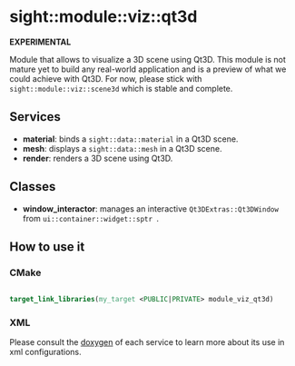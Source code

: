 # sight::module::viz::qt3d

**EXPERIMENTAL**

Module that allows to visualize a 3D scene using Qt3D. This module is not mature yet to build any real-world application and is a preview of what we could achieve with Qt3D. For now, please stick with `sight::module::viz::scene3d` which is stable and complete.

## Services

- **material**: binds a `sight::data::material` in a Qt3D scene.
- **mesh**: displays a `sight::data::mesh` in a Qt3D scene.
- **render**: renders a 3D scene using Qt3D.

## Classes

- **window_interactor**: manages an interactive `Qt3DExtras::Qt3DWindow` from `ui::container::widget::sptr `.

## How to use it

### CMake

```cmake

target_link_libraries(my_target <PUBLIC|PRIVATE> module_viz_qt3d)

```

### XML

Please consult the [doxygen](https://sight.pages.ircad.fr/sight) of each service to learn more about its use in xml configurations.
